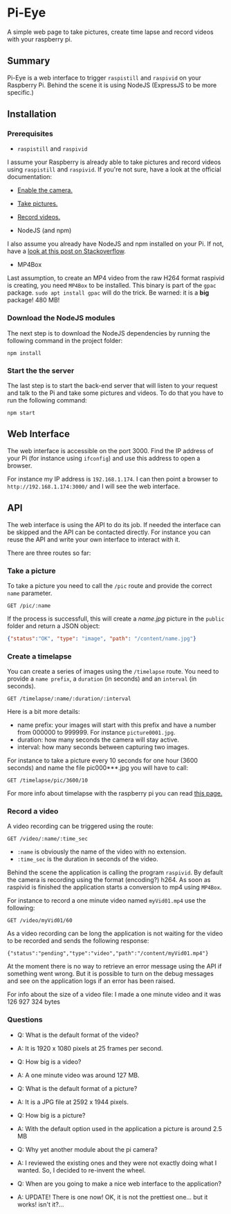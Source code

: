 # Pi-Eye

A simple web page to take pictures, create time lapse and record videos with your raspberry pi.

## Summary

Pi-Eye is a web interface to trigger `raspistill` and `raspivid` on your Raspberry Pi.
Behind the scene it is using NodeJS (ExpressJS to be more specific.)


## Installation

### Prerequisites

+ `raspistill` and `raspivid`

I assume your Raspberry is already able to take pictures and record videos using `raspistill` and `raspivid`.
If you're not sure, have a look at the official documentation:

+ [Enable the camera.](https://www.raspberrypi.org/documentation/usage/camera/README.md)
+ [Take pictures.](https://www.raspberrypi.org/documentation/usage/camera/raspicam/raspistill.md)
+ [Record videos.](https://www.raspberrypi.org/documentation/usage/camera/raspicam/raspivid.md)

+ NodeJS (and npm)

I also assume you already have NodeJS and npm installed on your Pi. If not, have a [look at this post on Stackoverflow](https://raspberrypi.stackexchange.com/a/48313/20530).

+ MP4Box

Last assumption, to create an MP4 video from the raw H264 format raspivid is creating, you need `MP4Box` to be installed.
This binary is part of the `gpac` package.
`sudo apt install gpac` will do the trick. Be warned: it is a **big** package! 480 MB!

### Download the NodeJS modules

The next step is to download the NodeJS dependencies by running the following command in the project folder:

```
npm install
```

### Start the the server

The last step is to start the back-end server that will listen to your request and talk to the Pi and take some pictures and videos. To do that you have to run the following command:

```
npm start
```

## Web Interface

The web interface is accessible on the port 3000.
Find the IP address of your Pi (for instance using `ifconfig`) and use this address to open a browser.

For instance my IP address is `192.168.1.174`. I can then point a browser to `http://192.168.1.174:3000/` and I will see the web interface.


## API

The web interface is using the API to do its job. If needed the interface can be skipped and the API can be contacted directly. For instance you can reuse the API and write your own interface to interact with it.

There are three routes so far:

### Take a picture

To take a picture you need to call the `/pic` route and provide the correct `name` parameter.

```
GET /pic/:name
```

If the process is successfull, this will create a *name.jpg* picture in the `public` folder and return a JSON object:

```json
{"status":"OK", "type": "image", "path": "/content/name.jpg"}
```


### Create a timelapse

You can create a series of images using the `/timelapse` route. You need to provide a `name prefix`, a `duration` (in seconds) and an `interval` (in seconds).

```
GET /timelapse/:name/:duration/:interval
```

Here is a bit more details:

+ name prefix: your images will start with this prefix and have a number from 000000 to 999999. For instance `picture0001.jpg`.
+ duration: how many seconds the camera will stay active.
+ interval: how many seconds between capturing two images.

For instance to take a picture every 10 seconds for one hour (3600 seconds) and name the file pic000***.jpg you will have to call:

```
GET /timelapse/pic/3600/10
```

For more info about timelapse with the raspberry pi you can read [this page.](https://www.raspberrypi.org/documentation/usage/camera/raspicam/timelapse.md)


### Record a video

A video recording can be triggered using the route:

```
GET /video/:name/:time_sec
```

+ `:name` is obviously the name of the video with no extension.
+ `:time_sec` is the duration in seconds of the video.

Behind the scene the application is calling the program `raspivid`.
By default the camera is recording using the format (encoding?) h264.
As soon as raspivid is finished the application starts a conversion to mp4 using `MP4Box`.

For instance to record a one minute video named `myVid01.mp4` use the following:

```
GET /video/myVid01/60
```

As a video recording can be long the application is not waiting for the video to be recorded and sends the following response:

```
{"status":"pending","type":"video","path":"/content/myVid01.mp4"}
```

At the moment there is no way to retrieve an error message using the API if something went wrong.
But it is possible to turn on the debug messages and see on the application logs if an error has been raised.

For info about the size of a video file: I made a one minute video and it was 126 927 324 bytes 

### Questions

+ Q: What is the default format of the video?
+ A: It is 1920 x 1080 pixels at 25 frames per second.

+ Q: How big is a video?
+ A: A one minute video was around 127 MB.

+ Q: What is the default format of a picture?
+ A: It is a JPG file at 2592 x 1944 pixels.

+ Q: How big is a picture?
+ A: With the default option used in the application a picture is around 2.5 MB

+ Q: Why yet another module about the pi camera?
+ A: I reviewed the existing ones and they were not exactly doing what I wanted. So, I decided to re-invent the wheel. 

+ Q: When are you going to make a nice web interface to the application?
+ A: UPDATE! There is one now! OK, it is not the prettiest one... but it works! isn't it?...
